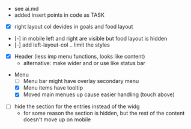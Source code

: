 
- see ai.md
- added insert points in code as TASK

- [x] right layout col devides in goals and food layout
- [-] in mobile left and right are visible but food layout is hidden
- [-] add left-layout-col .. limit the styles

- [x] Header (less imp menu functions, looks like content)
  - alternative: make wider and or use like status bar
- Menu
  - [ ] Menu bar might have overlay secondary menu
  - [x] Menu items have tooltip
  - [x] Moved main menues up cause easier handling (touch above)

- [ ] hide the section for the entries instead of the widg
  - for some reason the section is hidden, but the rest of the content doesn't move up on mobile
